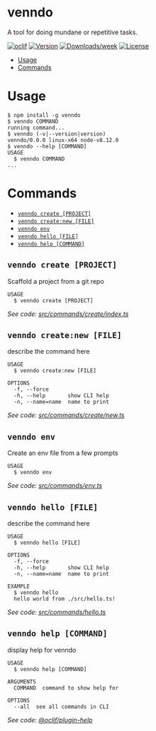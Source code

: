 venndo
======

A tool for doing mundane or repetitive tasks.

[![oclif](https://img.shields.io/badge/cli-oclif-brightgreen.svg)](https://oclif.io)
[![Version](https://img.shields.io/npm/v/venndo.svg)](https://npmjs.org/package/venndo)
[![Downloads/week](https://img.shields.io/npm/dw/venndo.svg)](https://npmjs.org/package/venndo)
[![License](https://img.shields.io/npm/l/venndo.svg)](https://github.com/JoshuaCrewe/venndo/blob/master/package.json)

<!-- toc -->
* [Usage](#usage)
* [Commands](#commands)
<!-- tocstop -->
# Usage
<!-- usage -->
```sh-session
$ npm install -g venndo
$ venndo COMMAND
running command...
$ venndo (-v|--version|version)
venndo/0.0.0 linux-x64 node-v8.12.0
$ venndo --help [COMMAND]
USAGE
  $ venndo COMMAND
...
```
<!-- usagestop -->
# Commands
<!-- commands -->
* [`venndo create [PROJECT]`](#venndo-create-project)
* [`venndo create:new [FILE]`](#venndo-createnew-file)
* [`venndo env`](#venndo-env)
* [`venndo hello [FILE]`](#venndo-hello-file)
* [`venndo help [COMMAND]`](#venndo-help-command)

## `venndo create [PROJECT]`

Scaffold a project from a git repo

```
USAGE
  $ venndo create [PROJECT]
```

_See code: [src/commands/create/index.ts](https://github.com/JoshuaCrewe/venndo/blob/v0.0.0/src/commands/create/index.ts)_

## `venndo create:new [FILE]`

describe the command here

```
USAGE
  $ venndo create:new [FILE]

OPTIONS
  -f, --force
  -h, --help       show CLI help
  -n, --name=name  name to print
```

_See code: [src/commands/create/new.ts](https://github.com/JoshuaCrewe/venndo/blob/v0.0.0/src/commands/create/new.ts)_

## `venndo env`

Create an env file from a few prompts

```
USAGE
  $ venndo env
```

_See code: [src/commands/env.ts](https://github.com/JoshuaCrewe/venndo/blob/v0.0.0/src/commands/env.ts)_

## `venndo hello [FILE]`

describe the command here

```
USAGE
  $ venndo hello [FILE]

OPTIONS
  -f, --force
  -h, --help       show CLI help
  -n, --name=name  name to print

EXAMPLE
  $ venndo hello
  hello world from ./src/hello.ts!
```

_See code: [src/commands/hello.ts](https://github.com/JoshuaCrewe/venndo/blob/v0.0.0/src/commands/hello.ts)_

## `venndo help [COMMAND]`

display help for venndo

```
USAGE
  $ venndo help [COMMAND]

ARGUMENTS
  COMMAND  command to show help for

OPTIONS
  --all  see all commands in CLI
```

_See code: [@oclif/plugin-help](https://github.com/oclif/plugin-help/blob/v2.1.6/src/commands/help.ts)_
<!-- commandsstop -->

